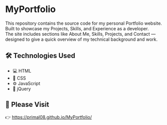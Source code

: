 # MyPortfolio

This repository contains the source code for my personal Portfolio website. Built to showcase my Projects, Skills, and Experience as a developer.  
The site includes sections like About Me, Skills, Projects, and Contact — designed to give a quick overview of my technical background and work.

## 🛠️ Technologies Used

- 💻 HTML  
- 🎨 CSS  
- ⚙️ JavaScript  
- 🔧 jQuery

## 🚀 Please Visit  
👉 https://primal08.github.io/MyPortfolio/
